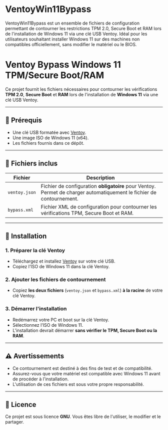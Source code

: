 # VentoyWin11Bypass
VentoyWin11Bypass est un ensemble de fichiers de configuration permettant de contourner les restrictions TPM 2.0, Secure Boot et RAM lors de l'installation de Windows 11 via une clé USB Ventoy. Idéal pour les utilisateurs souhaitant installer Windows 11 sur des machines non compatibles officiellement, sans modifier le matériel ou le BIOS.

# Ventoy Bypass Windows 11 TPM/Secure Boot/RAM

Ce projet fournit les fichiers nécessaires pour contourner les vérifications **TPM 2.0**, **Secure Boot** et **RAM** lors de l'installation de **Windows 11** via une clé USB Ventoy.

---

## 📌 Prérequis
- Une clé USB formatée avec [Ventoy](https://www.ventoy.net/).
- Une image ISO de Windows 11 (x64).
- Les fichiers fournis dans ce dépôt.

---

## 📂 Fichiers inclus
| Fichier | Description |
|---------|-------------|
| `ventoy.json` | Fichier de configuration **obligatoire** pour Ventoy. Permet de charger automatiquement le fichier de contournement. |
| `bypass.xml` | Fichier XML de configuration pour contourner les vérifications TPM, Secure Boot et RAM. |

---

## 🔧 Installation

### 1. Préparer la clé Ventoy
- Téléchargez et installez [Ventoy](https://www.ventoy.net/) sur votre clé USB.
- Copiez l'ISO de Windows 11 dans la clé Ventoy.

### 2. Ajouter les fichiers de contournement
- Copiez **les deux fichiers** (`ventoy.json` et `bypass.xml`) **à la racine** de votre clé Ventoy.

### 3. Démarrer l'installation
- Redémarrez votre PC et boot sur la clé Ventoy.
- Sélectionnez l'ISO de Windows 11.
- L'installation devrait démarrer **sans vérifier le TPM, Secure Boot ou la RAM**.

---

## ⚠️ Avertissements
- Ce contournement est destiné à des fins de test et de compatibilité.
- Assurez-vous que votre matériel est compatible avec Windows 11 avant de procéder à l'installation.
- L'utilisation de ces fichiers est sous votre propre responsabilité.

---

## 📜 Licence
Ce projet est sous licence **GNU**. Vous êtes libre de l'utiliser, le modifier et le partager.
